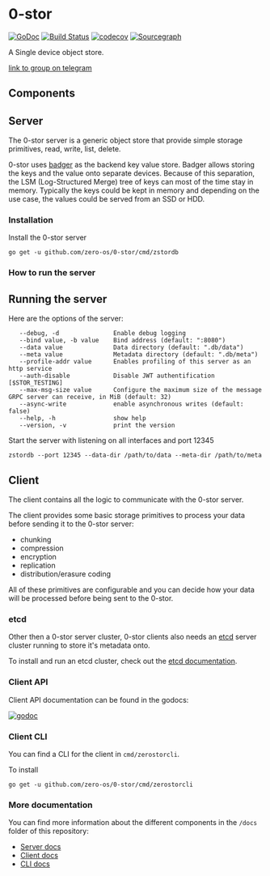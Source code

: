 # 0-stor

[![GoDoc](https://godoc.org/github.com/zero-os/0-stor?status.svg)](https://godoc.org/github.com/zero-os/0-stor) [![Build Status](https://travis-ci.org/zero-os/0-stor.png?branch=master)](https://travis-ci.org/zero-os/0-stor) [![codecov](https://codecov.io/gh/zero-os/0-stor/branch/master/graph/badge.svg)](https://codecov.io/gh/zero-os/0-stor) [![Sourcegraph](https://sourcegraph.com/github.com/zero-os/0-stor/-/badge.svg)](https://sourcegraph.com/github.com/zero-os/0-stor?badge)

A Single device object store.

[link to group on telegram](https://t.me/joinchat/BwOvOw2-K4AN7p9VZckpFw)

## Components

## Server

The 0-stor server is a generic object store that provide simple storage primitives, read, write, list, delete.

0-stor uses [badger](https://github.com/dgraph-io/badger) as the backend key value store. Badger allows storing the keys and the value onto separate devices. Because of this separation, the LSM (Log-Structured Merge) tree of keys can most of the time stay in memory. Typically the keys could be kept in memory and depending on the use case, the values could be served from an SSD or HDD.

### Installation

Install the 0-stor server

```
go get -u github.com/zero-os/0-stor/cmd/zstordb
```

### How to run the server

## Running the server

Here are the options of the server:
```
   --debug, -d               Enable debug logging
   --bind value, -b value    Bind address (default: ":8080")
   --data value              Data directory (default: ".db/data")
   --meta value              Metadata directory (default: ".db/meta")
   --profile-addr value      Enables profiling of this server as an http service
   --auth-disable            Disable JWT authentification [$STOR_TESTING]
   --max-msg-size value      Configure the maximum size of the message GRPC server can receive, in MiB (default: 32)
   --async-write             enable asynchronous writes (default: false)
   --help, -h                show help
   --version, -v             print the version

```

Start the server with listening on all interfaces and port 12345

```shell
zstordb --port 12345 --data-dir /path/to/data --meta-dir /path/to/meta
```

## Client

The client contains all the logic to communicate with the 0-stor server.

The client provides some basic storage primitives to process your data before sending it to the 0-stor server:
- chunking
- compression
- encryption
- replication
- distribution/erasure coding

All of these primitives are configurable and you can decide how your data will be processed before being sent to the 0-stor.

### etcd

Other then a 0-stor server cluster, 0-stor clients also needs an [etcd](https://github.com/coreos/etcd) server cluster running to store it's metadata onto.

To install and run an etcd cluster, check out the [etcd documentation](https://github.com/coreos/etcd#getting-etcd).

### Client API

Client API documentation can be found in the godocs:

[![godoc](https://godoc.org/github.com/zero-os/0-stor/client?status.svg)](https://godoc.org/github.com/zero-os/0-stor/client)

### Client CLI

You can find a CLI for the client in `cmd/zerostorcli`.

To install
```
go get -u github.com/zero-os/0-stor/cmd/zerostorcli
```

### More documentation

You can find more information about the different components in the `/docs` folder of this repository:

* [Server docs](docs/README.md)
* [Client docs](client/README.md)
* [CLI docs](cmd/zerostorcli/README.md)
